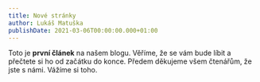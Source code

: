 ```yaml
---
title: Nové stránky
author: Lukáš Matuška
publishDate: 2021-03-06T00:00:00.000+01:00
---
```


Toto je **první článek** na našem blogu. Věříme, že se vám bude líbit a přečtete si ho od začátku do konce. Předem děkujeme všem čtenářům, že jste s námi. Vážíme si toho.